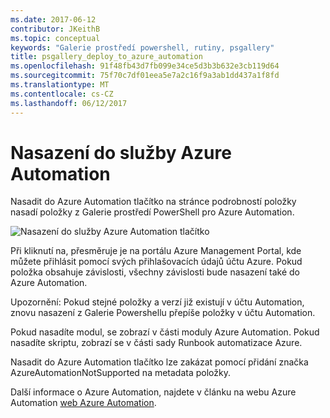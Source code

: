 ```yaml
---
ms.date: 2017-06-12
contributor: JKeithB
ms.topic: conceptual
keywords: "Galerie prostředí powershell, rutiny, psgallery"
title: psgallery_deploy_to_azure_automation
ms.openlocfilehash: 91f48fb43d7fb099e34ce5d3b3b632e3cb119d64
ms.sourcegitcommit: 75f70c7df01eea5e7a2c16f9a3ab1dd437a1f8fd
ms.translationtype: MT
ms.contentlocale: cs-CZ
ms.lasthandoff: 06/12/2017
---
```

<a name="deploy-to-azure-automation"></a>Nasazení do služby Azure Automation
===========================

Nasadit do Azure Automation tlačítko na stránce podrobností položky nasadí položky z Galerie prostředí PowerShell pro Azure Automation.

![Nasazení do služby Azure Automation tlačítko](Images/DeployToAzureAutomationButton.png)

Při kliknutí na, přesměruje je na portálu Azure Management Portal, kde můžete přihlásit pomocí svých přihlašovacích údajů účtu Azure.
Pokud položka obsahuje závislosti, všechny závislosti bude nasazení také do Azure Automation.

Upozornění: Pokud stejné položky a verzí již existují v účtu Automation, znovu nasazení z Galerie Powershellu přepíše položky v účtu Automation.

Pokud nasadíte modul, se zobrazí v části moduly Azure Automation.  Pokud nasadíte skriptu, zobrazí se v části sady Runbook automatizace Azure.

Nasadit do Azure Automation tlačítko lze zakázat pomocí přidání značka AzureAutomationNotSupported na metadata položky.

Další informace o Azure Automation, najdete v článku na webu Azure Automation [web Azure Automation](http://azure.microsoft.com/en-us/services/automation/).

